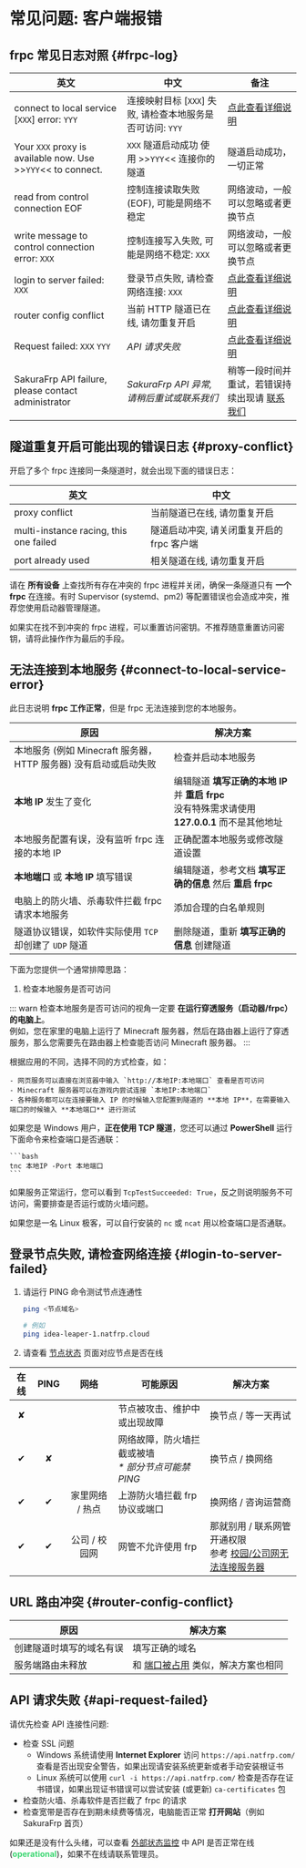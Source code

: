 # 常见问题: 客户端报错

## frpc 常见日志对照 {#frpc-log}

| 英文 | 中文 | 备注 |
| --- | --- | --- |
| connect to local service [`XXX`] error: `YYY` | 连接映射目标 [`XXX`] 失败, 请检查本地服务是否可访问: `YYY` | [点此查看详细说明](#connect-to-local-service-error) |
| Your `XXX` proxy is available now. Use >>`YYY`<< to connect. | `XXX` 隧道启动成功 使用 >>`YYY`<< 连接你的隧道 | 隧道启动成功，一切正常 |
| read from control connection EOF | 控制连接读取失败 (EOF), 可能是网络不稳定 | 网络波动，一般可以忽略或者更换节点 |
| write message to control connection error: `XXX` | 控制连接写入失败, 可能是网络不稳定: `XXX` | 网络波动，一般可以忽略或者更换节点 |
| login to server failed: `XXX` | 登录节点失败, 请检查网络连接: `XXX` | [点此查看详细说明](#login-to-server-failed) |
| router config conflict | 当前 HTTP 隧道已在线, 请勿重复开启 | [点此查看详细说明](#router-config-conflict) |
| Request failed: `XXX` `YYY` | *API 请求失败* | [点此查看详细说明](#api-request-failed) |
| SakuraFrp API failure, please contact administrator | *SakuraFrp API 异常, 请稍后重试或联系我们* | 稍等一段时间并重试，若错误持续出现请 [联系我们](/about.md#contact-us) |

## 隧道重复开启可能出现的错误日志 {#proxy-conflict}

开启了多个 frpc 连接同一条隧道时，就会出现下面的错误日志：

| 英文 | 中文 |
| --- | --- |
| proxy conflict | 当前隧道已在线, 请勿重复开启 |
| multi-instance racing, this one failed | 隧道启动冲突, 请关闭重复开启的 frpc 客户端 |
| port already used | 相关隧道在线, 请勿重复开启 |

请在 **所有设备** 上查找所有存在冲突的 frpc 进程并关闭，确保一条隧道只有 **一个 frpc** 在连接。有时 Supervisor (systemd、pm2) 等配置错误也会造成冲突，推荐您使用启动器管理隧道。

如果实在找不到冲突的 frpc 进程，可以重置访问密钥。不推荐随意重置访问密钥，请将此操作作为最后的手段。

## 无法连接到本地服务 {#connect-to-local-service-error}

此日志说明 **frpc 工作正常**，但是 frpc 无法连接到您的本地服务。

| 原因 | 解决方案 |
| --- | --- |
| 本地服务 (例如 Minecraft 服务器，HTTP 服务器) 没有启动或启动失败 | 检查并启动本地服务 |
| **本地 IP** 发生了变化 | 编辑隧道 **填写正确的本地 IP** 并 **重启 frpc**<br>没有特殊需求请使用 **127.0.0.1** 而不是其他地址 |
| 本地服务配置有误，没有监听 frpc 连接的本地 IP | 正确配置本地服务或修改隧道设置 |
| **本地端口** 或 **本地 IP** 填写错误 | 编辑隧道，参考文档 **填写正确的信息** 然后 **重启 frpc** |
| 电脑上的防火墙、杀毒软件拦截 frpc 请求本地服务 | 添加合理的白名单规则 |
| 隧道协议错误，如软件实际使用 `TCP` 却创建了 `UDP` 隧道 | 删除隧道，重新 **填写正确的信息** 创建隧道 |

下面为您提供一个通常排障思路：

1. 检查本地服务是否可访问

  ::: warn
  检查本地服务是否可访问的视角一定要 **在运行穿透服务（启动器/frpc）的电脑上**。  
  例如，您在家里的电脑上运行了 Minecraft 服务器，然后在路由器上运行了穿透服务，那么您需要先在路由器上检查能否访问 Minecraft 服务器。
  :::

  根据应用的不同，选择不同的方式检查，如：

    - 网页服务可以直接在浏览器中输入 `http://本地IP:本地端口` 查看是否可访问
    - Minecraft 服务器可以在游戏内尝试连接 `本地IP:本地端口`
    - 各种服务都可以在连接要输入 IP 的时候输入您配置到隧道的 **本地 IP**，在需要输入端口的时候输入 **本地端口** 进行测试
  
  如果您是 Windows 用户，**正在使用 TCP 隧道**，您还可以通过 **PowerShell** 运行下面命令来检查端口是否通联：

    ```bash
    tnc 本地IP -Port 本地端口
    ```

  如果服务正常运行，您可以看到 `TcpTestSucceeded: True`，反之则说明服务不可访问，需要排查是否运行或防火墙问题。

  如果您是一名 Linux 极客，可以自行安装的 `nc` 或 `ncat` 用以检查端口是否通联。

## 登录节点失败, 请检查网络连接 {#login-to-server-failed}

1. 请运行 PING 命令测试节点连通性

   ```bash
   ping <节点域名>

   # 例如
   ping idea-leaper-1.natfrp.cloud
   ```

1. 请查看 [节点状态](https://www.natfrp.com/tunnel/nodes) 页面对应节点是否在线

| <span class="nowrap">在线</span> | PING | 网络 |可能原因 | 解决方案 |
| :---: | :---: |  :---: | --- | --- |
| ✘ |  |  | 节点被攻击、维护中或出现故障 | 换节点 / 等一天再试 |
| ✔ | ✘ |  | 网络故障，防火墙拦截或被墙<br/>_* 部分节点可能禁 PING_ | 换节点 / 换网络 |
| ✔ | ✔ | <span class="nowrap">家里网络 / 热点</span> | 上游防火墙拦截 frp 协议或端口 | 换网络 / 咨询运营商 |
| ✔ | ✔ | 公司 / 校园网 | 网管不允许使用 frp | 那就别用 / 联系网管开通权限<br>参考 [校园/公司网无法连接服务器](/faq/network.md#zoned-network-restriction) |

## URL 路由冲突 {#router-config-conflict}

| 原因 | 解决方案 |
| --- | --- |
| 创建隧道时填写的域名有误 | 填写正确的域名 |
| 服务端路由未释放 | 和 [端口被占用](#proxy-conflict) 类似，解决方案也相同 |

## API 请求失败 {#api-request-failed}

请优先检查 API 连接性问题:

- 检查 SSL 问题
  - Windows 系统请使用 **Internet Explorer** 访问 `https://api.natfrp.com/` 查看是否出现安全警告，如果出现请安装系统更新或者手动安装根证书
  - Linux 系统可以使用 `curl -i https://api.natfrp.com/` 检查是否存在证书错误，如果出现证书错误可以尝试安装 (或更新) `ca-certificates` 包
- 检查防火墙、杀毒软件是否拦截了 frpc 的请求
- 检查宽带是否存在到期未续费等情况，电脑能否正常 **打开网站**（例如 SakuraFrp 首页）

如果还是没有什么头绪，可以查看 [外部状态监控](https://status.natfrp.com/795955161) 中 API 是否正常在线 (<span style="color: #3bd671">**operational**</span>)，如果不在线请联系管理员。
